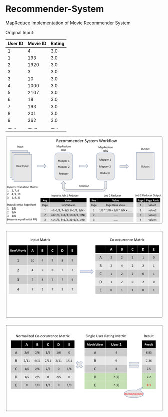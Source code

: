 # Recommender-System
MapReduce Implementation of Movie Recommender System

Original Input:

| User ID | Movie ID | Rating |
| ------- | -------- | ------ |
|    1    |    4     |  3.0   |
|    1    |   193    |  3.0   |
|    2    |   1920   |  3.0   |
|    3    |    3     |  3.0   |
|    3    |    10    |  3.0   |
|    4    |   1000   |  3.0   |
|    5    |   2107   |  3.0   |
|    6    |    18    |  3.0   |
|    7    |   193    |  3.0   |
|    8    |   201    |  3.0   |
|    9    |   362    |  3.0   |
| ....... | ........ | ...... |


![Workflow](./Other/workflow.png)

![input](./Other/input.png)

![process](./Other/multiplication.png)
